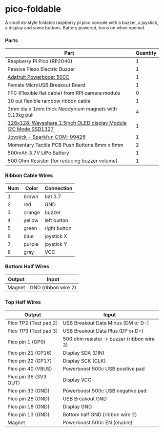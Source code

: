 # pico-foldable
A small ds-style foldable raspberry pi pico console with a buzzer, a joystick, a display and some buttons. Battery powered, turns on when opened.

### Parts
|Part|Quantity|
|---|---|
|Raspberry Pi Pico (RP2040)|1|
|Passive Piezo Electric Buzzer|1|
|<a href="https://www.adafruit.com/product/1944">Adafruit Powerboost 500C</a>|1|
|Female MicroUSB Breakout Board|1|
|~~FFC (Flexible flat cable) from RPI camera module~~|0|
|10 out flexible rainbow ribbon cable|1|
|3mm dia x 1mm thick Neodynium magnets with 0.13kg pull|4|
|<a href="https://www.waveshare.com/1.5inch-OLED-Module.htm">128x128, Waveshare 1.5inch OLED display Module I2C Mode SSD1327</a>|1|
|<a href="https://www.sparkfun.com/products/9426">Joystick - Sparkfun COM-09426</a>|1|
|Momentary Tactile PCB Push Buttons 6mm x 6mm|2|
|500mAh 3.7V LiPo Battery|1|
|500 Ohm Resistor (for reducing buzzer volume)|1|

### Ribbon Cable Wires
|Num|Color|Connection|
|---|---|---|
|1|brown|bat 3.7|
|2|red|GND|
|3|orange|buzzer|
|4|yellow|left button|
|5|green|right button|
|6|blue|joystick X|
|7|purple|joystick Y|
|8|gray|VCC|

### Bottom Half Wires
|Output|Input|
|---|---|
|Magnet|GND (ribbon wire 2)|

### Top Half Wires
|Output|Input|
|---|---|
|Pico TP2 (Test pad 2)|USB Breakout Data Minus (DM or D-)|
|Pico TP3 (Test pad 3)|USB Breakout Data Plus (DP or D+)|
|Pico pin 1 (GP0)|500 ohm resistor -> buzzer (ribbon wire 3)|
|Pico pin 21 (GP16)|Display SDA (DIN)|
|Pico pin 22 (GP17)|Display SCK (CLK)|
|Pico pin 40 (VBUS)|Powerboost 500c USB positive pad|
|Pico pin 36 (3V3 OUT)|Display VCC|
|Pico pin 33 (GND)|Powerboost 500c USB negative pad|
|Pico pin 28 (GND)|USB Breakout GND|
|Pico pin 18 (GND)|Display GND|
|Pico pin 13 (GND)|Bottom half GND (ribbon wire 2)|
|Magnet|Powerboost 500c EN (enable)|

